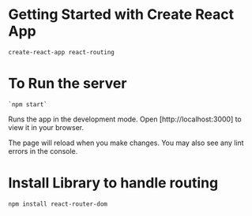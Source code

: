 # Getting Started with Create React App

    create-react-app react-routing

# To Run the server

    `npm start`

Runs the app in the development mode.
Open [http://localhost:3000] to view it in your browser.

The page will reload when you make changes.
You may also see any lint errors in the console.

# Install Library to handle routing

    npm install react-router-dom
